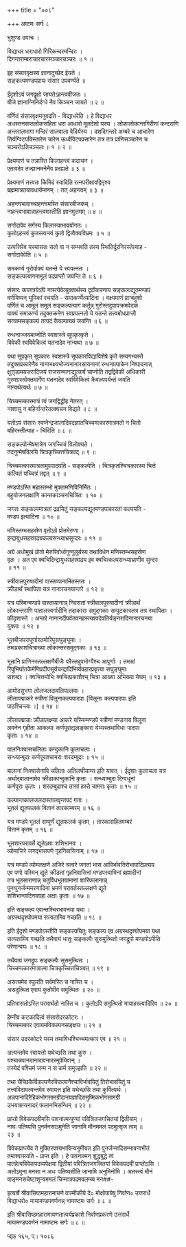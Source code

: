 +++
title = "००८"

+++
अष्टमः सर्गः ८  
  
भुशुण्ड उवाच ।  
  
विद्याधर धराधारो गिरिकन्दरमन्दिरः ।  
दिगन्तराम्बराचारचारसञ्चारचञ्चरः ॥ १ ॥  
  
इह संसारवृक्षस्य ज्ञानादुच्छेद ईयते ।  
सङ्कल्पमण्डपप्रायः संसार उपवर्ण्यते ॥   
  
ईदृशोऽयं जगद्वृक्षो जायतेऽहन्त्ववीजतः ।  
बीजे ज्ञानाग्निनिर्दग्धे नैव किञ्चन जायते ॥ २ ॥  
  
वर्णितं संसारवृक्षमनुवदति - विद्याधरेति । हे विद्याधर   
अधस्तनसप्तलोकसहिता धरा आधारो मूलदेशो यस्य । लोकालोकान्तगिरीणां कन्दराणि   
अन्तरालभागा मन्दिरं सालवाला वेदिर्यस्य । दशदिगन्तरे अम्बरे च आचारेण   
तिर्यग्विटपविस्तारेण चारेण ऊर्ध्वविटपप्रसारेण तत्र तत्र प्राणिसञ्चारेण च   
चञ्चरोऽतिचञ्चलः ॥ १ ॥ २ ॥  
  
प्रेक्ष्यमाणं च तन्नास्ति किलाहन्त्वं कदाचन ।  
एतावदेव तज्ज्ञानमनेनैव प्रदह्यते ॥ ३ ॥  
  
प्रेक्ष्यमाणं तत्त्वतः किमिदं स्यादिति रत्नपरीक्षावद्विमृश्य   
ब्रह्ममात्रतयावधार्यमाणम् । तत् अहन्त्वम् ॥ ३ ॥  
  
अहन्त्वभावाच्चाहन्त्वमस्ति संसारबीजकम् ।  
नाहन्त्वभावान्नाहन्त्वमस्तीति ज्ञानमुत्तमम् ॥ ४ ॥  
  
सर्गादावेव सर्गस्य किलास्याभावयोगतः ।  
कुतोऽहन्त्वं कुतस्त्वन्त्वं कुतो द्वित्वैक्यविभ्रमः ॥ ५ ॥  
  
उत्पत्तिरेव यस्यासतः सतो वा न सम्भवति तस्य स्थितिर्दूरनिरस्तेत्याह -   
सर्गादावेवेति ॥ ५ ॥  
  
समकर्ण्य गुरोर्वाक्यं यतन्ते ये स्वयत्नतः ।  
सङ्कल्पत्यागमामूलं पदप्राप्तौ जयन्ति ते ॥ ६ ॥  
  
संसारः कालत्रयेऽपि नास्त्येवेत्युक्तार्थस्य दृढीकरणाय सङ्कल्पद्यूतमण्डपं   
वर्णयिष्यन् भूमिकां रचयति - समाकर्ण्येत्यादिना । वक्ष्यमाणं प्राग्बहुशो   
वर्णितं च आमूलं समूलं सङ्कल्पत्यागं कर्तुन्न् गुरोस्तदुपायक्रमवेदकं   
वाक्यं समाकर्ण्य तदुक्तक्रमेण स्वप्रयत्नतो ये यतन्ते तत्त्वबोधप्राप्तौ   
सत्यामसङ्कल्पं तत्पदं कैवल्याख्यं जयन्ति ॥ ६ ॥  
  
रन्धनाज्जयमाप्नोति स्वशास्त्रे सूपकृत्कृते ।  
विवेकी स्वविवेकित्वं यतनादेव नान्यथा ॥ ७ ॥  
  
यथा सूपकृत् सूपकारः स्वशास्त्रे सूपकारविद्याविशेषे कृते सम्यगभ्यस्ते   
तदुक्तप्रकारेणैव नानाभक्ष्यभोज्यनानारसायनानां रन्धनात्पाकेन निष्पादनात्   
क्षुत्तृडामयजरादिजयं राजसन्मानाद्युत्कर्षं चाप्नोति तद्वद्विवेकी अधिकारी   
गुरुशास्त्रोक्तमार्गेण यतनादेव स्वविवेकित्वं कैवल्यपर्यन्तं जयति   
नान्यथेत्यर्थः ॥ ७ ॥  
  
चिच्चमत्कारमात्रं त्वं जगद्विद्धीह नेतरत् ।  
नाशासु न बहिर्नान्तरेतत्क्वचन विद्यते ॥ ८ ॥  
  
यतोऽयं संसारः स्वप्नेन्द्रजालादिवदज्ञातचिच्चमत्कारमात्रमतो न चितो   
बहिरस्तीत्याह - चिदिति ॥ ८ ॥  
  
सङ्कल्पोन्मेषमात्रेण जगच्चित्रं विलोक्यते ।  
तदनुन्मेषविलयि चित्रकृच्चित्तचित्रवद् ॥ ९ ॥  
  
चिच्चमत्कारमात्रतामुपपादयति - सङ्कल्पेति । चित्रकृतश्चित्रकारस्य चित्ते   
कल्पितं यच्चित्रं तद्वत् ॥ ९ ॥  
  
मण्डपोऽस्ति महास्तम्भो मुक्तामणिविनिर्मितः ।  
बहुयोजनलक्षाणि कान्तकाञ्चनचित्रितः ॥ १० ॥  
  
जगतः सङ्कल्पमात्रतां द्रढयितुं सङ्कल्पद्यूतमण्डपाकारतां कल्पयति -   
मण्डप इत्यादिना ॥ १० ॥  
  
मणिस्तम्भसहस्रेण वृतोऽग्रे प्रोतमेरुणा ।  
इन्द्रायुधसहस्राढ्यकल्पसन्ध्याभ्रसुन्दरः ॥ ११ ॥  
  
अग्रे अधोमुखं प्रोतो मेरुरिवोर्ध्वगुग्गुलुर्यस्य तथाविधेन मणिस्तम्भसहस्रेण   
वृतः । अत एव क्वचिदिन्द्रायुधसहस्राढ्य इव क्वचित्कल्पसन्ध्याभ्राणीव सुन्दरः   
॥ ११ ॥  
  
स्त्रीवालपुरुषादीनां वास्तव्यानामितस्ततः ।  
क्रीडार्थं स्थापिता यत्र नानारचनयान्तरे ॥ १२ ॥  
  
यत्र यस्मिन्मण्डपे वास्तव्यानान्न् निवसतां स्त्रीबालपुरुषादीनां क्रीडार्थं   
लोकान्तराणि पातालस्वर्गादीनि तदाकाराः समुद्गकाः सम्पुटकास्तत्र तत्र स्थापिताः ।   
कीदृशास्ते । अन्तरे नानानदीपर्वतवनहस्त्यश्वदेवतिर्यङ्नरादिनानारचनया   
युक्ताः ॥ १२ ॥  
  
भूतबीजपरापूर्णास्तमोरिपुसघुङ्घुमाः ।  
तमःप्रकाशचित्राख्या लोकान्तरसमुद्गकाः ॥ १३ ॥  
  
भूतानि प्राणिनस्तल्लक्षणैर्बीजैः परैस्तदुपभोग्यैश्च आपूर्णाः । तमसां   
रिपुभिर्घातकैर्मणिप्रदीपसूर्यचन्द्रादिभिर्व्यवहारप्रवृत्त्या सघुङ्घुमाः   
सशब्दाः । क्वचित्तमोभिः क्वचित्प्रकाशैश्च् चित्रा आख्या अभिख्या येषाम् ॥ १३ ॥  
  
आमोदसुभगा लोलजलदावलिपल्लवाः ।  
लीलापद्माकरे स्त्रीणां विलूनाकल्पपादपाः [विलूनाः कल्पपादपाः इति   
पाठश्चिन्त्यः ।] ॥ १४ ॥  
  
लीलापद्मायाः क्रीडालक्ष्म्या आकरे यस्मिन्मण्डपे स्त्रीणां मण्डनाय विलूना   
लवनेन गृहीता आकल्पाः कर्णपूराद्यलङ्कारा येभ्यस्तथाविधाः पादपाः   
कृताः ॥ १४ ॥  
  
वालनिःश्वासचलिताः कन्दुकानि कुलाचलाः ।  
सन्ध्याम्बुदाः कर्णपूराश्चामराः शरदम्बुदाः ॥ १५ ॥  
  
बालानां निःश्वासेनापि चलिताः अतिलघीयाम्स इति यावत् । ईदृशाः कुलाचला यत्र   
अर्थाद्बालानामेव क्रीडाकान्दुकानि कृताः । सन्ध्याम्बुदा दिग्वधूनां   
कर्णपूराः कृताः । शरदम्बुदाश्च तासां हस्ते चामराः कृताः ॥ १५ ॥  
  
कल्पान्तकालजलदास्तालवृन्तपदं गताः ।  
भूतलं द्यूतफलकं वितानं तारकाम्बरम् ॥ १६ ॥  
  
यत्र मण्डपे भूतलं सम्पूर्णं द्यूतफलकं कृतम् । तारकासहितमम्बरं   
वितानं कृतम् ॥ १६ ॥  
  
भूतशारपरावर्ते द्यूतेऽक्षाः शशिभानवः ।  
व्योमाजिरे जगद्भासपणे गृहनिवासिनाम् ॥ १७ ॥  
  
यत्र मण्डपे व्योमलक्षणे अजिरे चत्वरे जगतां भास आविर्भावतिरोभावादिप्रत्यय   
एव पणो यस्मिन् द्यूते क्रीडतां गृहनिवासिनां मण्डपस्वामिनां ब्रह्मादीनां   
तत्र भूतसाराणान्न् चतुर्विधभूतग्रामाणां शारिफलानान्न्   
पुनःपुनर्जन्ममरणादिना भ्रमणं परावर्तस्तल्लक्षणे द्यूते   
शशिभान्वादिनवग्रहा अक्षाः कृताः ॥ १७ ॥  
  
इति सङ्कल्प एवान्तश्चिरभावनया यथा ।  
अग्रस्थदृश्योपमया सत्यतामिव गच्छति ॥ १८ ॥  
  
इति ईदृशो मण्डपोऽस्तीति सङ्कल्पयितुः सङ्कल्प एव अग्रस्थदृश्योपमया यथा   
सत्यतामिव गच्छति तथैवायं धातुः सङ्कल्पैः सुसमुत्थितो जगद्रूपो मण्डपोऽपीति   
परेणान्वयः ॥ १८ ॥   
  
तथैवायं जगद्रूपः सङ्कल्पैः सुसमुत्थितः ।  
चिच्चमत्कारमात्रात्मा चित्रकृच्चित्तचित्रवत् ॥ १९ ॥  
  
असत्यमेव स्फुरति सर्वमस्ति च नास्ति च ।  
असदुत्थित एवायं कुतोपीव समुत्थितः ॥ २० ॥  
  
प्रतिभासतोऽस्ति परमार्थतो नास्ति च । कुतोऽपि समुत्थितो मायाहस्त्यादिरिव ॥ २० ॥  
  
हेम्नीव कटकादित्वं संसारोदरकोटरः ।  
चिच्चमत्कार एवायमविकल्पनसङ्क्षयः ॥ २१ ॥  
  
संसार उदरकोटरे यस्य तथाविधश्चिच्चमत्कार एव ॥ २१ ॥  
  
अत्यन्तमेव स्वायत्तो यथेच्छसि तथा कुरु ।  
यश्चान्नपानदानादावनादरमुपेयिवान् ।  
तस्येदं पश्चिमं जन्म न स कर्म समुज्झति ॥ २२ ॥  
  
तथा चैच्छिकैर्विकल्पनैरविकल्पनैश्चाविर्भावयितुं तिरोभावयितुं च   
तत्त्वविदामत्यन्तमेव स्वायत्त इति यथेच्छसि तथा कुर्वित्यर्थः ।   
अन्नपानादिरैहिकभोगसामग्रीदानयज्ञादिरामुष्मिकभोगसामग्री   
उभयत्राप्यनादरं फलानभिसन्धिम् ॥ २२ ॥  
  
प्राप्तो विवेकपदवीमसि पावनात्मन्पुण्यां पवित्रितजगत्त्रितयां द्वितीयाम् ।  
नाघः पतिष्यसि पुनर्मनसाऽमुनेति जानामि मौनममलं पदमुत्सृज त्वम् ॥   
२३ ॥  
  
विवेकप्राप्त्यैव ते मुक्तिरवश्यभाविन्यनुमीयत इति पुनर्जन्मादिसम्भावनाभीतं   
तमाश्वासयति - प्राप्त इति । हे पावनात्मन् शुद्धबुद्धे त्वं   
पातहेत्वविवेकपदव्यपेक्षया द्वितीयां पवित्रितजगत्त्रितयां विवेकपदवीं प्राप्तोऽसि ।   
अतोऽमुना मनसा न अधः पतिष्यसीति जानामि अनुमिनोमि । अतस्त्वं मौनं   
वाङ्मनसचेष्टाशून्यममलं चिन्मात्रपदमवलम्ब्य मन##-  
  
इत्यार्षे श्रीवासिष्ठमहारामायणे वाल्मीकीये दे० मोक्षोपायेषु निर्वाण० उत्तरार्धे   
विद्याधरो० मायामण्डपवर्णनन्न् नामाष्टमः सर्गः ॥ ८ ॥  
  
इति श्रीवासिष्ठमहारामायणतात्पर्यप्रकाशे निर्वाणप्रकरणे उत्तरार्धे   
मायामण्डपवर्णनं नामाष्टमः सर्गः ॥ ८ ॥  
  
प्द्फ़् १६५, प्। १०८६  
  